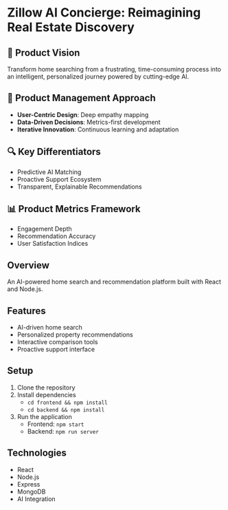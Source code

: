 # Zillow AI Concierge: Reimagining Real Estate Discovery

## 🚀 Product Vision
Transform home searching from a frustrating, time-consuming process into an intelligent, personalized journey powered by cutting-edge AI.

## 🧠 Product Management Approach
- **User-Centric Design**: Deep empathy mapping
- **Data-Driven Decisions**: Metrics-first development
- **Iterative Innovation**: Continuous learning and adaptation

## 🔍 Key Differentiators
- Predictive AI Matching
- Proactive Support Ecosystem
- Transparent, Explainable Recommendations

## 📊 Product Metrics Framework
- Engagement Depth
- Recommendation Accuracy
- User Satisfaction Indices

## Overview
An AI-powered home search and recommendation platform built with React and Node.js.

## Features
- AI-driven home search
- Personalized property recommendations
- Interactive comparison tools
- Proactive support interface

## Setup
1. Clone the repository
2. Install dependencies
   - `cd frontend && npm install`
   - `cd backend && npm install`
3. Run the application
   - Frontend: `npm start`
   - Backend: `npm run server`

## Technologies
- React
- Node.js
- Express
- MongoDB
- AI Integration 
